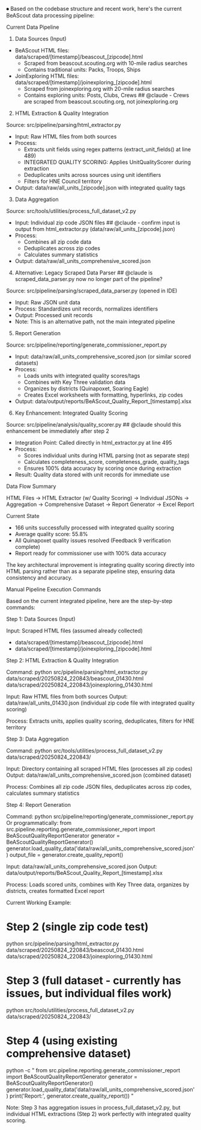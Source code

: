 ⏺ Based on the codebase structure and recent work, here's the current BeAScout data processing pipeline:

  Current Data Pipeline

  1. Data Sources (Input)

  - BeAScout HTML files: data/scraped/[timestamp]/beascout_[zipcode].html
    - Scraped from beascout.scouting.org with 10-mile radius searches
    - Contains traditional units: Packs, Troops, Ships
  - JoinExploring HTML files: data/scraped/[timestamp]/joinexploring_[zipcode].html
    - Scraped from joinexploring.org with 20-mile radius searches
    - Contains exploring units: Posts, Clubs, Crews ## @claude - Crews are scraped from beascout.scouting.org, not joinexploring.org

  2. HTML Extraction & Quality Integration

  Source: src/pipeline/parsing/html_extractor.py
  - Input: Raw HTML files from both sources
  - Process:
    - Extracts unit fields using regex patterns (extract_unit_fields() at line 489)
    - INTEGRATED QUALITY SCORING: Applies UnitQualityScorer during extraction
    - Deduplicates units across sources using unit identifiers
    - Filters for HNE Council territory
  - Output: data/raw/all_units_[zipcode].json with integrated quality tags

  3. Data Aggregation

  Source: src/tools/utilities/process_full_dataset_v2.py
  - Input: Individual zip code JSON files ## @claude - confirm input is output from html_extractor.py (data/raw/all_units_[zipcode].json)
  - Process:
    - Combines all zip code data
    - Deduplicates across zip codes
    - Calculates summary statistics
  - Output: data/raw/all_units_comprehensive_scored.json

  4. Alternative: Legacy Scraped Data Parser ## @claude is scraped_data_parser.py now no longer part of the pipeline?

  Source: src/pipeline/parsing/scraped_data_parser.py (opened in IDE)
  - Input: Raw JSON unit data
  - Process: Standardizes unit records, normalizes identifiers
  - Output: Processed unit records
  - Note: This is an alternative path, not the main integrated pipeline

  5. Report Generation

  Source: src/pipeline/reporting/generate_commissioner_report.py
  - Input: data/raw/all_units_comprehensive_scored.json (or similar scored datasets)
  - Process:
    - Loads units with integrated quality scores/tags
    - Combines with Key Three validation data
    - Organizes by districts (Quinapoxet, Soaring Eagle)
    - Creates Excel worksheets with formatting, hyperlinks, zip codes
  - Output: data/output/reports/BeAScout_Quality_Report_[timestamp].xlsx

  6. Key Enhancement: Integrated Quality Scoring

  Source: src/pipeline/analysis/quality_scorer.py ## @claude should this enhancement be immediately after step 2
  - Integration Point: Called directly in html_extractor.py at line 495
  - Process:
    - Scores individual units during HTML parsing (not as separate step)
    - Calculates completeness_score, completeness_grade, quality_tags
    - Ensures 100% data accuracy by scoring once during extraction
  - Result: Quality data stored with unit records for immediate use

  Data Flow Summary

  HTML Files → HTML Extractor (w/ Quality Scoring) → Individual JSONs → Aggregation → Comprehensive Dataset → Report
  Generator → Excel Report

  Current State

  - 166 units successfully processed with integrated quality scoring
  - Average quality score: 55.8%
  - All Quinapoxet quality issues resolved (Feedback 9 verification complete)
  - Report ready for commissioner use with 100% data accuracy

  The key architectural improvement is integrating quality scoring directly into HTML parsing rather than as a separate
  pipeline step, ensuring data consistency and accuracy.



Manual Pipeline Execution Commands

  Based on the current integrated pipeline, here are the step-by-step commands:

  Step 1: Data Sources (Input)

  Input: Scraped HTML files (assumed already collected)
  - data/scraped/[timestamp]/beascout_[zipcode].html
  - data/scraped/[timestamp]/joinexploring_[zipcode].html

  Step 2: HTML Extraction & Quality Integration

  Command:
  python src/pipeline/parsing/html_extractor.py data/scraped/20250824_220843/beascout_01430.html
  data/scraped/20250824_220843/joinexploring_01430.html

  Input: Raw HTML files from both sources
  Output: data/raw/all_units_01430.json (individual zip code file with integrated quality scoring)

  Process: Extracts units, applies quality scoring, deduplicates, filters for HNE territory

  Step 3: Data Aggregation

  Command:
  python src/tools/utilities/process_full_dataset_v2.py data/scraped/20250824_220843/

  Input: Directory containing all scraped HTML files (processes all zip codes)
  Output: data/raw/all_units_comprehensive_scored.json (combined dataset)

  Process: Combines all zip code JSON files, deduplicates across zip codes, calculates summary statistics

  Step 4: Report Generation

  Command:
  python src/pipeline/reporting/generate_commissioner_report.py
  Or programmatically:
  from src.pipeline.reporting.generate_commissioner_report import BeAScoutQualityReportGenerator
  generator = BeAScoutQualityReportGenerator()
  generator.load_quality_data('data/raw/all_units_comprehensive_scored.json')
  output_file = generator.create_quality_report()

  Input: data/raw/all_units_comprehensive_scored.json
  Output: data/output/reports/BeAScout_Quality_Report_[timestamp].xlsx

  Process: Loads scored units, combines with Key Three data, organizes by districts, creates formatted Excel report

  Current Working Example:

  # Step 2 (single zip code test)
  python src/pipeline/parsing/html_extractor.py data/scraped/20250824_220843/beascout_01430.html
  data/scraped/20250824_220843/joinexploring_01430.html

  # Step 3 (full dataset - currently has issues, but individual files work)  
  python src/tools/utilities/process_full_dataset_v2.py data/scraped/20250824_220843/

  # Step 4 (using existing comprehensive dataset)
  python -c "
  from src.pipeline.reporting.generate_commissioner_report import BeAScoutQualityReportGenerator
  generator = BeAScoutQualityReportGenerator()
  generator.load_quality_data('data/raw/all_units_comprehensive_scored.json')
  print('Report:', generator.create_quality_report())
  "

  Note: Step 3 has aggregation issues in process_full_dataset_v2.py, but individual HTML extractions (Step 2) work perfectly
  with integrated quality scoring.
